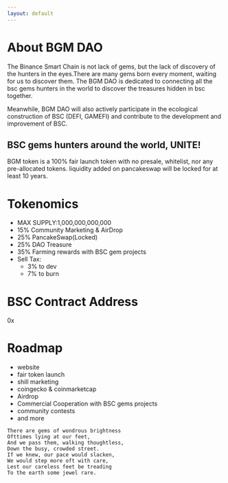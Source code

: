 ```yaml
---
layout: default
---
```



# About BGM DAO

The Binance Smart Chain is not lack of gems, but the lack of discovery of the hunters in the eyes.There are many gems born every moment, waiting for us to discover them. The BGM DAO is dedicated to connecting all the bsc gems hunters in the world to discover the treasures hidden in bsc together.

Meanwhile, BGM DAO will also actively participate in the ecological construction of BSC (DEFI, GAMEFI) and contribute to the development and improvement of BSC.


## BSC gems hunters around the world, UNITE! 

BGM token is a 100% fair launch token with no presale, whitelist, nor any pre-allocated tokens. liquidity added on pancakeswap will be locked for at least 10 years.

# Tokenomics

 - MAX SUPPLY:1,000,000,000,000
 - 15% Community Marketing & AirDrop
 - 25% PancakeSwap(Locked)
 - 25% DAO Treasure
 - 35% Farming rewards with BSC gem projects
 - Sell Tax: 
   - 3% to dev
   - 7% to burn


# BSC Contract Address
0x

# Roadmap


- website
- fair token launch
- shill marketing
- coingecko & coinmarketcap
- Airdrop 
- Commercial Cooperation with BSC gems projects
- community contests
- and more

```
There are gems of wondrous brightness
Ofttimes lying at our feet,
And we pass them, walking thoughtless,
Down the busy, crowded street.
If we knew, our pace would slacken,
We would step more oft with care,
Lest our careless feet be treading
To the earth some jewel rare.

```
